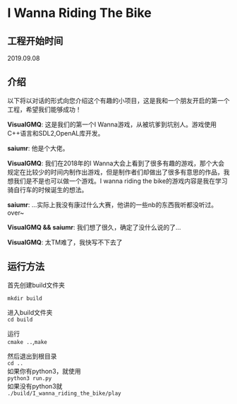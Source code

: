 # I Wanna Riding The Bike
## 工程开始时间
2019.09.08

## 介绍
以下将以对话的形式向您介绍这个有趣的小项目，这是我和一个朋友开启的第一个工程，希望我们能够成功！

**VisualGMQ**: 这是我们的第一个I Wanna游戏，从被坑爹到坑别人。游戏使用C++语言和SDL2,OpenAL库开发。

**saiumr**: 他是个大佬。

**VisualGMQ**: 我们在2018年的I Wanna大会上看到了很多有趣的游戏，那个大会规定在比较少的时间内制作出游戏，但是制作者们却做出了很多有意思的作品，我想我们是不是也可以做一个游戏。I wanna riding the bike的游戏内容是我在学习骑自行车的时候诞生的想法。

**saiumr**: ...实际上我没有康过什么大赛，他讲的一些nb的东西我听都没听过。over~

**VisualGMQ && saiumr**: 我们想了很久，确定了没什么说的了...

**VisualGMQ**: 太TM难了，我快写不下去了

## 运行方法

首先创建build文件夹    

`mkdir build`  

进入build文件夹  
`cd build`  
  
运行  
`cmake ..`,`make`  
    
然后退出到根目录  
`cd ..`  
如果你有python3，就使用  
`python3 run.py`  
如果没有python3就  
`./build/I_wanna_riding_the_bike/play`
